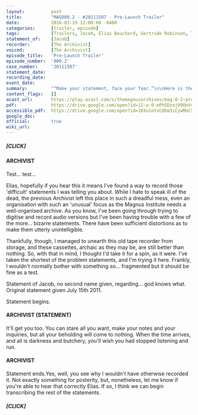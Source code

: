 ```yaml
---
layout:          post
title:           "MAG000.2 - #20111507 - Pre-Launch Trailer"
date:            2016-03-19 12:00:00 -0400
categories:      [trailer, episode]
tags:            [Trailers, Jacob, Elias Bouchard, Gertrude Robinson, The Archivist, Scopophobia, The Eye]
statement_of:    [Jacob]
recorder:        [The Archivist]
voiced:          [The Archivist]
episode_title:   'Pre-Launch Trailer'
episode_number:  '000.2'
case_number:     '20111507'
statement_date:  
recording_date:  
event_date:      
summary:         "“Make your statement, face your fear.”\n\nHere is the pre-launch trailer for The Magnus Archives, wherein our new Archivist makes his first attempt to record a transcript.\n\nThe Magnus Archives is a weekly horror fiction podcast examining what lurks in the archives of the Magnus Institute, an organisation dedicated to researching the esoteric and the weird. Join the new head archivist Jonathan Sims every Thursday as he explores the much-neglected collection of statements and investigations, digitising them and converting them to audio along with supplementary investigations by his team.\n\nNew episodes every Thursday featuring guest actors, short stories, serial plots and more.\n\nComing March 24th 2016."
content_flags:   []
acast_url:       https://play.acast.com/s/themagnusarchives/mag-0-2-pre-launch-trailer
pdf:             https://drive.google.com/open?id=11-o-0-ePh5Dzoj99OnVv785uGciq_5R0
accessible_pdf:  https://drive.google.com/open?id=1KXu1otvCQhm3iCywMoCS7nKVz0ZS-yZx
google_doc:      
official:        true
wiki_url:        
---
```



##### [CLICK]

#### ARCHIVIST

Test... test...

Elias, hopefully if you hear this it means I've found a way to record those 'difficult' statements I was telling you about. While I hate to speak ill of the dead, the previous Archivist left this place in such a dreadful mess, even an organisation with such an 'unusual' focus as the Magnus Institute needs a well-organised archive. As you know, I've been going through trying to digitise and record audio versions but I've been having trouble with a few of the more... bizarre statements. There have been sufficient distortions as to make them utterly unintelligible.

Thankfully, though, I managed to unearth this old tape recorder from storage, and these cassettes, archaic as they may be, are still better than nothing. So, with that in mind, I thought I'd take it for a spin, as it were. I've taken the shortest of the problem statements, and I'm trying it here. Frankly, I wouldn't normally bother with something so... fragmented but it should be fine as a test.

Statement of Jacob, no second name given, regarding... god knows what. Original statement given July 15th 2011.

Statement begins.

#### ARCHIVIST (STATEMENT)

It'll get you too. You can stare all you want, make your notes and your inquiries, but all your beholding will come to nothing. When the time arrives, and all is darkness and butchery, you'll wish you had stopped listening and run.

#### ARCHIVIST

Statement ends.Yes, well, you see why I wouldn't have otherwise recorded it. Not exactly something for posterity, but, nonetheless, let me know if you're able to hear that correctly Elias. If so, I think we can begin transcribing the rest of the statements.

##### [CLICK]